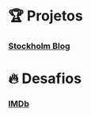 # :trophy:  Projetos

### [Stockholm Blog](https://github.com/Luuck4s/AceleraDev-React/tree/master/Modulo%201/Blog-Stockholm)


# :fire: Desafios 

### [IMDb](https://github.com/Luuck4s/AceleraDev-React/tree/master/Modulo%201/IMDb)